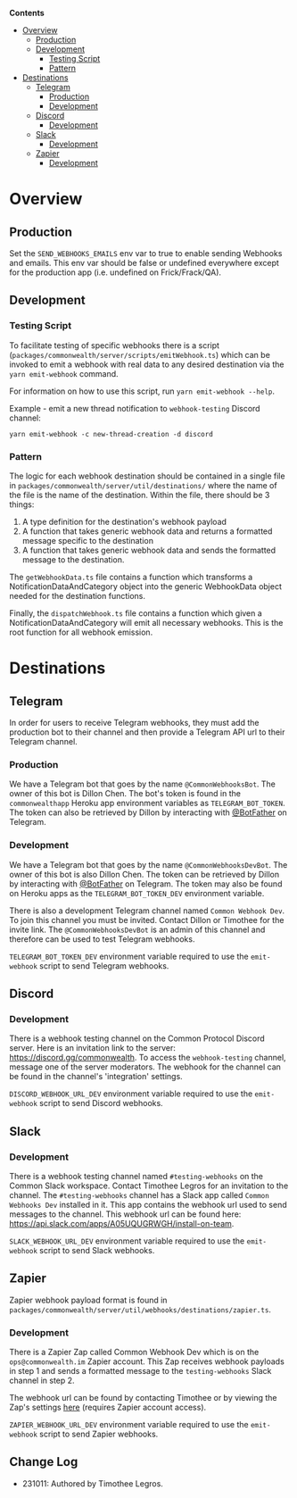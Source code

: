 **Contents**

- [Overview](#overview)
  * [Production](#production)
  * [Development](#development)
    + [Testing Script](#testing-script)
    + [Pattern](#pattern)
- [Destinations](#destinations)
  * [Telegram](#telegram)
    + [Production](#production-1)
    + [Development](#development-1)
  * [Discord](#discord)
    + [Development](#development-2)
  * [Slack](#slack)
    + [Development](#development-3)
  * [Zapier](#zapier)
    + [Development](#development-4)

# Overview

## Production

Set the `SEND_WEBHOOKS_EMAILS` env var to true to enable sending Webhooks and emails. This env var should be false or undefined everywhere except for the production app (i.e. undefined on Frick/Frack/QA).

## Development

### Testing Script

To facilitate testing of specific webhooks there is a script (`packages/commonwealth/server/scripts/emitWebhook.ts`) which can be invoked to emit a webhook with real data to any desired destination via the `yarn emit-webhook` command.

For information on how to use this script, run `yarn emit-webhook --help`.

Example - emit a new thread notification to `webhook-testing` Discord channel:

```
yarn emit-webhook -c new-thread-creation -d discord
```

### Pattern

The logic for each webhook destination should be contained in a single file in
`packages/commonwealth/server/util/destinations/` where the name of the file is the name of the destination. Within the file, there should be 3 things:

1. A type definition for the destination's webhook payload
2. A function that takes generic webhook data and returns a formatted message specific to the destination
3. A function that takes generic webhook data and sends the formatted message to the destination.

The `getWebhookData.ts` file contains a function which transforms a NotificationDataAndCategory object into the generic WebhookData object needed for the destination functions.

Finally, the `dispatchWebhook.ts` file contains a function which given a NotificationDataAndCategory will emit all necessary webhooks. This is the root function for all webhook emission.

# Destinations

## Telegram

In order for users to receive Telegram webhooks, they must add the production bot to their channel
and then provide a Telegram API url to their Telegram channel.

### Production

We have a Telegram bot that goes by the name `@CommonWebhooksBot`. The owner of this
bot is Dillon Chen. The bot's token is found in the `commonwealthapp` Heroku app
environment variables as `TELEGRAM_BOT_TOKEN`. The token can also be retrieved
by Dillon by interacting with [@BotFather](https://t.me/botfather) on Telegram.

### Development

We have a Telegram bot that goes by the name `@CommonWebhooksDevBot`. The owner of this
bot is also Dillon Chen. The token can be retrieved by Dillon by interacting with
[@BotFather](https://t.me/botfather) on Telegram. The token may also be found on Heroku apps as the
`TELEGRAM_BOT_TOKEN_DEV` environment variable.

There is also a development Telegram channel named `Common Webhook Dev`. To join this
channel you must be invited. Contact Dillon or Timothee for the invite link. The
`@CommonWebhooksDevBot` is an admin of this channel and therefore can be used to
test Telegram webhooks.

`TELEGRAM_BOT_TOKEN_DEV` environment variable required to use the `emit-webhook` script to send Telegram webhooks.

## Discord

### Development

There is a webhook testing channel on the Common Protocol Discord server. Here is an
invitation link to the server: <https://discord.gg/commonwealth>. To access the `webhook-testing`
channel, message one of the server moderators. The webhook for the channel can be found
in the channel's 'integration' settings.

`DISCORD_WEBHOOK_URL_DEV` environment variable required to use the `emit-webhook` script to send Discord webhooks.

## Slack

### Development

There is a webhook testing channel named `#testing-webhooks` on the Common Slack workspace. Contact Timothee Legros for an invitation to the channel. The `#testing-webhooks` channel has a Slack app called `Common Webhooks Dev` installed in it. This app contains the webhook url used to send messages to the channel. This webhook url can be found here: <https://api.slack.com/apps/A05UQUGRWGH/install-on-team>.

`SLACK_WEBHOOK_URL_DEV` environment variable required to use the `emit-webhook` script to send Slack webhooks.

## Zapier

Zapier webhook payload format is found in `packages/commonwealth/server/util/webhooks/destinations/zapier.ts`.

### Development

There is a Zapier Zap called Common Webhook Dev which is on the `ops@commonwealth.im` Zapier account. This Zap receives webhook payloads in step 1 and sends a formatted message to the `testing-webhooks` Slack channel in step 2.

The webhook url can be found by contacting Timothee or by viewing the Zap's settings [here](https://zapier.com/editor/209598943/published/209598943/setup) (requires Zapier account access).

`ZAPIER_WEBHOOK_URL_DEV` environment variable required to use the `emit-webhook` script to send Zapier webhooks.

## Change Log

- 231011: Authored by Timothee Legros.
